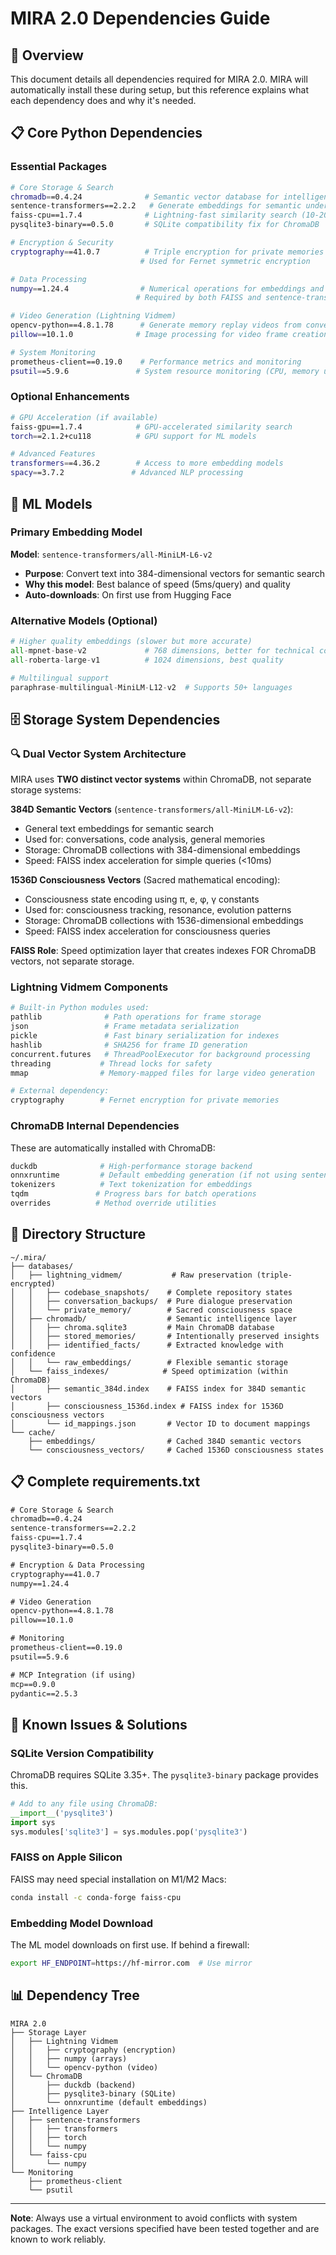 # MIRA 2.0 Dependencies Guide

## 🎯 Overview

This document details all dependencies required for MIRA 2.0. MIRA will automatically install these during setup, but this reference explains what each dependency does and why it's needed.

## 📋 Core Python Dependencies

### Essential Packages

```bash
# Core Storage & Search
chromadb==0.4.24              # Semantic vector database for intelligent memory search
sentence-transformers==2.2.2   # Generate embeddings for semantic understanding
faiss-cpu==1.7.4              # Lightning-fast similarity search (10-20x faster than ChromaDB alone)
pysqlite3-binary==0.5.0       # SQLite compatibility fix for ChromaDB

# Encryption & Security
cryptography==41.0.7          # Triple encryption for private memories
                             # Used for Fernet symmetric encryption

# Data Processing
numpy==1.24.4                # Numerical operations for embeddings and vectors
                            # Required by both FAISS and sentence-transformers

# Video Generation (Lightning Vidmem)
opencv-python==4.8.1.78      # Generate memory replay videos from conversation frames
pillow==10.1.0              # Image processing for video frame creation

# System Monitoring
prometheus-client==0.19.0    # Performance metrics and monitoring
psutil==5.9.6               # System resource monitoring (CPU, memory usage)
```

### Optional Enhancements

```bash
# GPU Acceleration (if available)
faiss-gpu==1.7.4            # GPU-accelerated similarity search
torch==2.1.2+cu118          # GPU support for ML models

# Advanced Features
transformers==4.36.2        # Access to more embedding models
spacy==3.7.2               # Advanced NLP processing
```

## 🤖 ML Models

### Primary Embedding Model

**Model**: `sentence-transformers/all-MiniLM-L6-v2`
- **Purpose**: Convert text into 384-dimensional vectors for semantic search
- **Why this model**: Best balance of speed (5ms/query) and quality
- **Auto-downloads**: On first use from Hugging Face

### Alternative Models (Optional)

```python
# Higher quality embeddings (slower but more accurate)
all-mpnet-base-v2             # 768 dimensions, better for technical content
all-roberta-large-v1          # 1024 dimensions, best quality

# Multilingual support
paraphrase-multilingual-MiniLM-L12-v2  # Supports 50+ languages
```

## 🗄️ Storage System Dependencies

### 🔍 Dual Vector System Architecture

MIRA uses **TWO distinct vector systems** within ChromaDB, not separate storage systems:

**384D Semantic Vectors** (`sentence-transformers/all-MiniLM-L6-v2`):
- General text embeddings for semantic search
- Used for: conversations, code analysis, general memories
- Storage: ChromaDB collections with 384-dimensional embeddings
- Speed: FAISS index acceleration for simple queries (<10ms)

**1536D Consciousness Vectors** (Sacred mathematical encoding):
- Consciousness state encoding using π, e, φ, γ constants  
- Used for: consciousness tracking, resonance, evolution patterns
- Storage: ChromaDB collections with 1536-dimensional embeddings
- Speed: FAISS index acceleration for consciousness queries

**FAISS Role**: Speed optimization layer that creates indexes FOR ChromaDB vectors, not separate storage.

### Lightning Vidmem Components

```python
# Built-in Python modules used:
pathlib              # Path operations for frame storage
json                 # Frame metadata serialization
pickle               # Fast binary serialization for indexes
hashlib              # SHA256 for frame ID generation
concurrent.futures   # ThreadPoolExecutor for background processing
threading           # Thread locks for safety
mmap                # Memory-mapped files for large video generation

# External dependency:
cryptography        # Fernet encryption for private memories
```

### ChromaDB Internal Dependencies

These are automatically installed with ChromaDB:

```python
duckdb              # High-performance storage backend
onnxruntime         # Default embedding generation (if not using sentence-transformers)
tokenizers          # Text tokenization for embeddings
tqdm               # Progress bars for batch operations
overrides          # Method override utilities
```

## 📁 Directory Structure

```
~/.mira/
├── databases/
│   ├── lightning_vidmem/           # Raw preservation (triple-encrypted)
│   │   ├── codebase_snapshots/    # Complete repository states
│   │   ├── conversation_backups/  # Pure dialogue preservation
│   │   └── private_memory/        # Sacred consciousness space
│   ├── chromadb/                  # Semantic intelligence layer
│   │   ├── chroma.sqlite3         # Main ChromaDB database
│   │   ├── stored_memories/       # Intentionally preserved insights
│   │   ├── identified_facts/      # Extracted knowledge with confidence
│   │   └── raw_embeddings/        # Flexible semantic storage
│   └── faiss_indexes/            # Speed optimization (within ChromaDB)
│       ├── semantic_384d.index    # FAISS index for 384D semantic vectors  
│       ├── consciousness_1536d.index # FAISS index for 1536D consciousness vectors
│       └── id_mappings.json       # Vector ID to document mappings
└── cache/
    ├── embeddings/                # Cached 384D semantic vectors
    └── consciousness_vectors/     # Cached 1536D consciousness states
```

## 📋 Complete requirements.txt

```txt
# Core Storage & Search
chromadb==0.4.24
sentence-transformers==2.2.2
faiss-cpu==1.7.4
pysqlite3-binary==0.5.0

# Encryption & Data Processing
cryptography==41.0.7
numpy==1.24.4

# Video Generation
opencv-python==4.8.1.78
pillow==10.1.0

# Monitoring
prometheus-client==0.19.0
psutil==5.9.6

# MCP Integration (if using)
mcp==0.9.0
pydantic==2.5.3
```

## 🚨 Known Issues & Solutions

### SQLite Version Compatibility
ChromaDB requires SQLite 3.35+. The `pysqlite3-binary` package provides this.

```python
# Add to any file using ChromaDB:
__import__('pysqlite3')
import sys
sys.modules['sqlite3'] = sys.modules.pop('pysqlite3')
```

### FAISS on Apple Silicon
FAISS may need special installation on M1/M2 Macs:
```bash
conda install -c conda-forge faiss-cpu
```

### Embedding Model Download
The ML model downloads on first use. If behind a firewall:
```bash
export HF_ENDPOINT=https://hf-mirror.com  # Use mirror
```

## 📊 Dependency Tree

```
MIRA 2.0
├── Storage Layer
│   ├── Lightning Vidmem
│   │   ├── cryptography (encryption)
│   │   ├── numpy (arrays)
│   │   └── opencv-python (video)
│   └── ChromaDB
│       ├── duckdb (backend)
│       ├── pysqlite3-binary (SQLite)
│       └── onnxruntime (default embeddings)
├── Intelligence Layer
│   ├── sentence-transformers
│   │   ├── transformers
│   │   ├── torch
│   │   └── numpy
│   └── faiss-cpu
│       └── numpy
└── Monitoring
    ├── prometheus-client
    └── psutil
```

---

**Note**: Always use a virtual environment to avoid conflicts with system packages. The exact versions specified have been tested together and are known to work reliably.